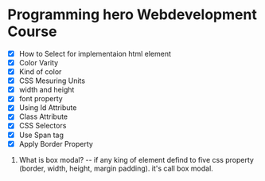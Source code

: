 # Programming hero Webdevelopment Course


- [x] How to Select for implementaion html element
- [x] Color Varity
- [x] Kind of color
- [x] CSS Mesuring Units
- [x] width and height
- [x] font property
- [x] Using Id Attribute
- [x] Class Attribute
- [x] CSS Selectors
- [x] Use Span tag
- [x] Apply Border Property

01. What is box modal?
-- if any king of element defind to five css property (border, width, height, margin padding). it's call box modal.


